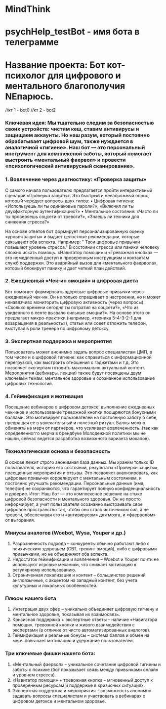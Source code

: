 # MindThink
# psychHelp_testBot - имя бота в телеграмме


# **Название проекта: Бот кот-психолог для цифрового и ментального благополучия NEпарюсь.**

//кт 1 - bot0
//кт 2 - bot2 

### **Ключевая идея**: Мы тщательно следим за безопасностью своих устройств: чистим кеш, ставим антивирусы и защищаем аккаунты. Но наш разум, который постоянно обрабатывает цифровой шум, также нуждается в аналогичной «гигиене». Наш бот — это персональный инструмент для комплексной заботы, который помогает выстроить «ментальный фаервол» и провести «психологический антивирусный сканирование».

### **1. Вовлечение через диагностику: «Проверка защиты»**
С самого начала пользователю предлагается пройти интерактивный сценарий «Проверка защиты». Это быстрый и ненапряжный опрос, который чередует вопросы двух типов:
•  Цифровая гигиена: «Используешь ли ты одинаковые пароли?», «Включил ли ты двухфакторную аутентификацию?»
•  Ментальное состояние: «Часто ли ты проверяешь соцсети от тревоги?», «Знаешь ли техники для снижения стресса?»

На основе ответов бот формирует персонализированную оценку «уровня защиты» и выдает целостные рекомендации, которые связывают оба аспекта. Например: " Твои цифровые привычки повышают уровень стресса."
В состоянии стресса или паники человеку сложно искать помощь. «Навигатор помощи» и «Тревожная кнопка» — это немедленный доступ к проверенным инструкциям и контактам служб поддержки. Это аварийный вызов для «ментального фаервола», который блокирует панику и дает четкий план действий.

### **2. Ежедневный «Чек-ин эмоций» и цифровая диета**
Бот помогает формировать здоровые цифровые привычки через ежедневный чек-ин. Он не только спрашивает о настроении, но и может ненавязчиво мониторить цифровую активность (через вопросы): «Сколько времени сегодня ты потратил на соцсети?», «Что из увиденного в ленте вызвало сильные эмоции?». На основе этого он предлагает микро-практики (например, «техника 5-4-3-2-1 для возвращения в реальность»), статьи или совет отложить телефон, выступая в роли тренера по цифровому детоксу.

### **3. Экспертная поддержка и мероприятия**
Пользователь может анонимно задать вопрос специалистам ЦМП, в том числе и о цифровой гигиене: как справиться с информационной перегрузкой, как выстроить отношения с гаджетами и т.д. Это позволяет экспертам готовить максимально актуальный контент. Мероприятия (вебинары, лекции) также будут посвящены двум ключевым темам: ментальное здоровье и осознанное использование цифровых технологий.

### **4. Геймификация и мотивация**
Посещение вебинаров о цифровом детоксе, выполнение ежедневных чек-инов и использование тревожной кнопки поощряются бонусными баллами. Это мотивирует пользователей на постоянную заботу о себе, превращая ее в увлекательный и полезный ритуал. Баллы можно обменять на мерч от партнеров, что усиливает вовлеченность. (так как определенногго мерча в брендбуке Молодежной политики мы не нашли, сейчас ведется разработка возможного варианта мокапов).

### **Технологическая основа и безопасность**
В основе лежит строго анонимная база данных. Мы храним только ID пользователя, историю его состояний, результаты «Проверки защиты», посещенные мероприятия и отзывы. Это позволяет анализировать, как цифровые привычки коррелируют с ментальным состоянием, и постоянно улучшать рекомендации. Персональные данные (имя, телефон) не сохраняются, что гарантирует полную конфиденциальность и доверие.
Итог: Наш бот — это комплексное решение на стыке цифровой безопасности и ментального здоровья. Он не просто информирует, а учит пользователя осознанно выстраивать свое цифровое пространство так, чтобы оно стало источником сил, а не тревоги, обеспечивая его и «антивирусом» для мозга, и «фаерволом» от выгорания.

### **Минусы аналогов (Woebot, Wysa, Youper и др.)**
1.  Разрозненность подхода – конкуренты обычно работают либо с психическим здоровьем (CBT, трекинг эмоций), либо с цифровыми привычками, но не объединяют оба аспекта.
2.  Недостаток геймификации и вовлечения – Woebot и Youper почти не используют игровые механики, что снижает мотивацию к регулярному использованию.
3.  Ограниченная локализация и контент – большинство решений англоязычные, с акцентом на западный контент, без учета культурных и локальных особенностей.

### **Плюсы нашего бота**
1.  Интеграция двух сфер – уникально объединяет цифровую гигиену и ментальное здоровье, показывая их взаимосвязь.
2.  Кризисная поддержка + экспертные ответы – наличие «Навигатора помощи», тревожной кнопки и живого взаимодействия с экспертами (в отличие от чисто автоматизированных аналогов).
3.  Геймификация и реальные бонусы – система баллов и обмен на мерч повышает мотивацию и удержание пользователей.

### **Три ключевые фишки нашего бота:**
1.  «Ментальный фаервол» – уникальное сочетание цифровой гигиены и заботы о психике (бот показывает связь между привычками онлайн и уровнем стресса).
2.  «Навигатор помощи» + тревожная кнопка – мгновенный доступ к проверенным ресурсам и поддержке в кризисных ситуациях.
3.  Экспертная поддержка и мероприятия – возможность анонимно задавать вопросы специалистам и участвовать в вебинарах о цифровом детоксе и ментальном здоровье.
